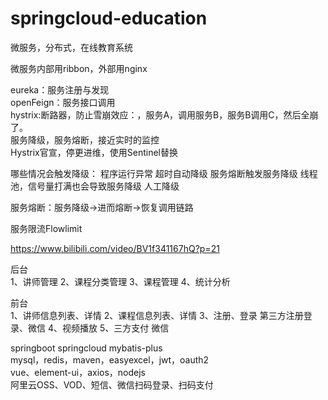 # springcloud-education
微服务，分布式，在线教育系统

微服务内部用ribbon，外部用nginx

eureka：服务注册与发现  
openFeign：服务接口调用  
hystrix:断路器，防止雪崩效应：，服务A，调用服务B，服务B调用C，然后全崩了。  
服务降级，服务熔断，接近实时的监控  
Hystrix官宣，停更进维，使用Sentinel替换

哪些情况会触发降级：
程序运行异常
超时自动降级
服务熔断触发服务降级
线程池，信号量打满也会导致服务降级
人工降级

服务熔断：服务降级->进而熔断->恢复调用链路

服务限流Flowlimit

https://www.bilibili.com/video/BV1f341167hQ?p=21  

后台  
1、讲师管理
2、课程分类管理
3、课程管理
4、统计分析

前台  
1、讲师信息列表、详情
2、课程信息列表、详情
3、注册、登录
   第三方注册登录、微信
4、视频播放
5、三方支付 微信  

springboot springcloud mybatis-plus  
mysql，redis，maven，easyexcel，jwt，oauth2  
vue、element-ui，axios，nodejs  
阿里云OSS、VOD、短信、微信扫码登录、扫码支付